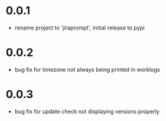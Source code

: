 0.0.1
=====
* rename project to 'jiraprompt', initial release to pypi

0.0.2
=====
* bug fix for timezone not always being printed in worklogs

0.0.3
=====
* bug fix for update check not displaying versions properly
